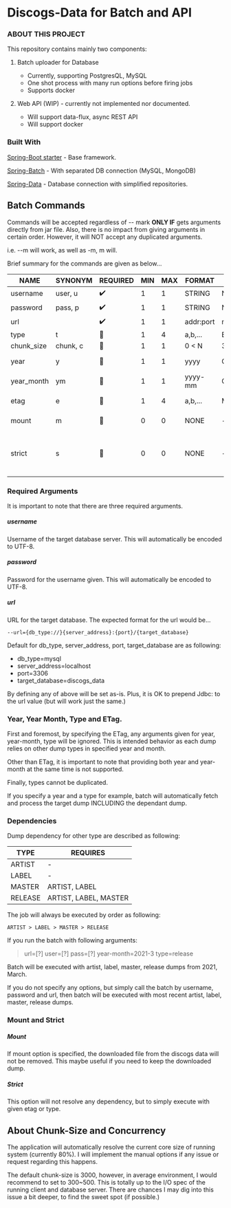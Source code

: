 # Discogs-Data for Batch and API

### ABOUT THIS PROJECT

This repository contains mainly two components:

1. Batch uploader for Database
    - Currently, supporting PostgresQL, MySQL
    - One shot process with many run options before firing jobs
    - Supports docker


2. Web API (WIP) - currently not implemented nor documented.
    - Will support data-flux, async REST API
    - Will support docker

### Built With

[Spring-Boot starter](https://spring.io/projects/spring-boot) - Base framework.

[Spring-Batch](https://spring.io/projects/spring-batch) - With separated DB connection (MySQL,
MongoDB)

[Spring-Data](https://spring.io/projects/spring-data) - Database connection with simplified
repositories.

## Batch Commands

Commands will be accepted regardless of -- mark <b>ONLY IF</b> gets arguments directly from jar
file. Also, there is no impact from giving arguments in certain order. However, it will NOT accept
any duplicated arguments.

i.e. --m will work, as well as -m, m will.

Brief summary for the commands are given as below...

|    NAME    | SYNONYM  |      REQUIRED         | MIN | MAX | FORMAT    | DEFAULT |  NOTE |
|------------|----------|-----------------------|-----|-----|-----------|---------|-------|
| username   | user, u  | :heavy_check_mark:    | 1   | 1   | STRING    | NULL                                |
| password   | pass, p  | :heavy_check_mark:    | 1   | 1   | STRING    | NULL                                |
| url        |          | :heavy_check_mark:    | 1   | 1   | addr:port | mysql://localhost:3306/discogs_data |
| type       | t        | :black_square_button: | 1   | 4   | a,b,...   | EVERY TYPE                          |
| chunk_size | chunk, c | :black_square_button: | 1   | 1   | 0 < N     | 3000    |
| year       | y        | :black_square_button: | 1   | 1   | yyyy      | CURRENT | this or year_month.
| year_month | ym       | :black_square_button: | 1   | 1   | yyyy-mm   | CURRENT | this or year.
| etag       | e        | :black_square_button: | 1   | 4   | a,b,...   | MOST_RECENT | overrides type, date.
| mount      | m        | :black_square_button: | 0   | 0   | NONE      | -       | keep dump file
| strict     | s        | :black_square_button: | 0   | 0   | NONE      | -       | only perform specified type or ETag

### Required Arguments

It is important to note that there are three required arguments.

##### username

Username of the target database server. This will automatically be encoded to UTF-8.

##### password

Password for the username given. This will automatically be encoded to UTF-8.

##### url

URL for the target database. The expected format for the url would be...

```text
--url={db_type://}{server_address}:{port}/{target_database}
```

Default for db_type, server_address, port, target_database are as following:

- db_type=mysql
- server_address=localhost
- port=3306
- target_database=discogs_data

By defining any of above will be set as-is. Plus, it is OK to prepend Jdbc: to the url value (but
will work just the same.)

### Year, Year Month, Type and ETag.

First and foremost, by specifying the ETag, any arguments given for year, year-month, type will be
ignored. This is intended behavior as each dump relies on other dump types in specified year and
month.

Other than ETag, it is important to note that providing both year and year-month at the same time is
not supported.

Finally, types cannot be duplicated.

If you specify a year and a type for example, batch will automatically fetch and process the target
dump INCLUDING the dependant dump.

### Dependencies

Dump dependency for other type are described as following:

|    TYPE   |       REQUIRES        |
|-----------|-----------------------|
| ARTIST    | -                     |
| LABEL     | -                     |
| MASTER    | ARTIST, LABEL         |
| RELEASE   | ARTIST, LABEL, MASTER |

The job will always be executed by order as following:

```text
ARTIST > LABEL > MASTER > RELEASE
```

If you run the batch with following arguments:
> url=[?] user=[?] pass=[?] year-month=2021-3 type=release

Batch will be executed with artist, label, master, release dumps from 2021, March.

If you do not specify any options, but simply call the batch by username, password and url, then
batch will be executed with most recent artist, label, master, release dumps.

### Mount and Strict

##### Mount
If mount option is specified, the downloaded file from the discogs data will not be removed.
This maybe useful if you need to keep the downloaded dump.

##### Strict
This option will not resolve any dependency, but to simply execute with given etag or type.

## About Chunk-Size and Concurrency
The application will automatically resolve the current core size of running system (currently 80%).
I will implement the manual options if any issue or request regarding this happens.

The default chunk-size is 3000, however, in average environment, I would recommend to set to 300~500.
This is totally up to the I/O spec of the running client and database server.
There are chances I may dig into this issue a bit deeper, to find the sweet spot (if possible.)